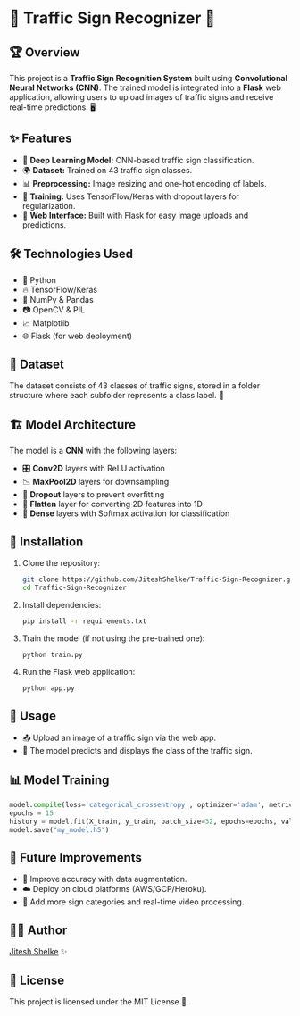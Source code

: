 # 🚦 Traffic Sign Recognizer 🚦

## 🏆 Overview
This project is a **Traffic Sign Recognition System** built using **Convolutional Neural Networks (CNN)**. The trained model is integrated into a **Flask** web application, allowing users to upload images of traffic signs and receive real-time predictions. 🖥️

## ✨ Features
- 🧠 **Deep Learning Model:** CNN-based traffic sign classification.
- 🌍 **Dataset:** Trained on 43 traffic sign classes.
- 📊 **Preprocessing:** Image resizing and one-hot encoding of labels.
- 🔬 **Training:** Uses TensorFlow/Keras with dropout layers for regularization.
- 🚀 **Web Interface:** Built with Flask for easy image uploads and predictions.

## 🛠️ Technologies Used
- 🐍 Python
- 🔥 TensorFlow/Keras
- 🔢 NumPy & Pandas
- 📷 OpenCV & PIL
- 📈 Matplotlib
- 🌐 Flask (for web deployment)

## 📂 Dataset
The dataset consists of 43 classes of traffic signs, stored in a folder structure where each subfolder represents a class label. 🏁

## 🏗️ Model Architecture
The model is a **CNN** with the following layers:
- 🎛️ **Conv2D** layers with ReLU activation
- 📉 **MaxPool2D** layers for downsampling
- 🚨 **Dropout** layers to prevent overfitting
- 📏 **Flatten** layer for converting 2D features into 1D
- 🎯 **Dense** layers with Softmax activation for classification

## 🔧 Installation
1. Clone the repository:
   ```sh
   git clone https://github.com/JiteshShelke/Traffic-Sign-Recognizer.git
   cd Traffic-Sign-Recognizer
   ```
2. Install dependencies:
   ```sh
   pip install -r requirements.txt
   ```
3. Train the model (if not using the pre-trained one):
   ```sh
   python train.py
   ```
4. Run the Flask web application:
   ```sh
   python app.py
   ```

## 🎯 Usage
- 📤 Upload an image of a traffic sign via the web app.
- 🤖 The model predicts and displays the class of the traffic sign.

## 📊 Model Training
```python
model.compile(loss='categorical_crossentropy', optimizer='adam', metrics=['accuracy'])
epochs = 15
history = model.fit(X_train, y_train, batch_size=32, epochs=epochs, validation_data=(X_test, y_test))
model.save("my_model.h5")
```

## 🚀 Future Improvements
- 🔄 Improve accuracy with data augmentation.
- ☁️ Deploy on cloud platforms (AWS/GCP/Heroku).
- 🎥 Add more sign categories and real-time video processing.

## 👨‍💻 Author
[Jitesh Shelke](https://github.com/JiteshShelke) ✨

## 📜 License
This project is licensed under the MIT License 📄.

